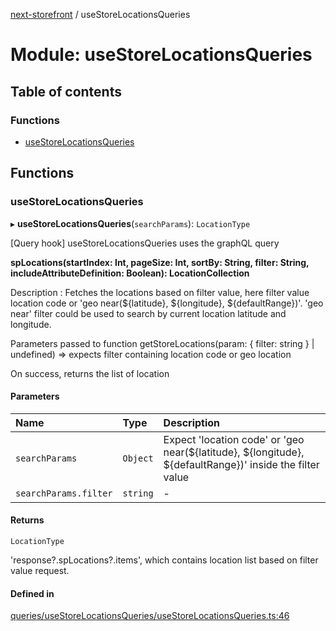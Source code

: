 [next-storefront](../README.md) / useStoreLocationsQueries

# Module: useStoreLocationsQueries

## Table of contents

### Functions

- [useStoreLocationsQueries](useStoreLocationsQueries.md#usestorelocationsqueries)

## Functions

### useStoreLocationsQueries

▸ **useStoreLocationsQueries**(`searchParams`): `LocationType`

[Query hook] useStoreLocationsQueries uses the graphQL query

<b>spLocations(startIndex: Int, pageSize: Int, sortBy: String, filter: String, includeAttributeDefinition: Boolean): LocationCollection</b>

Description : Fetches the locations based on filter value, here filter value location code or 'geo near(${latitude}, ${longitude}, ${defaultRange})'.
'geo near' filter could be used to search by current location latitude and longitude.

Parameters passed to function getStoreLocations(param: { filter: string } | undefined) => expects filter containing location code or geo location

On success, returns the list of location

#### Parameters

| Name                  | Type     | Description                                                                                              |
| :-------------------- | :------- | :------------------------------------------------------------------------------------------------------- |
| `searchParams`        | `Object` | Expect 'location code' or 'geo near(${latitude}, ${longitude}, ${defaultRange})' inside the filter value |
| `searchParams.filter` | `string` | -                                                                                                        |

#### Returns

`LocationType`

'response?.spLocations?.items', which contains location list based on filter value request.

#### Defined in

[queries/useStoreLocationsQueries/useStoreLocationsQueries.ts:46](https://github.com/KiboSoftware/nextjs-storefront/blob/973d553/hooks/queries/useStoreLocationsQueries/useStoreLocationsQueries.ts#L46)
